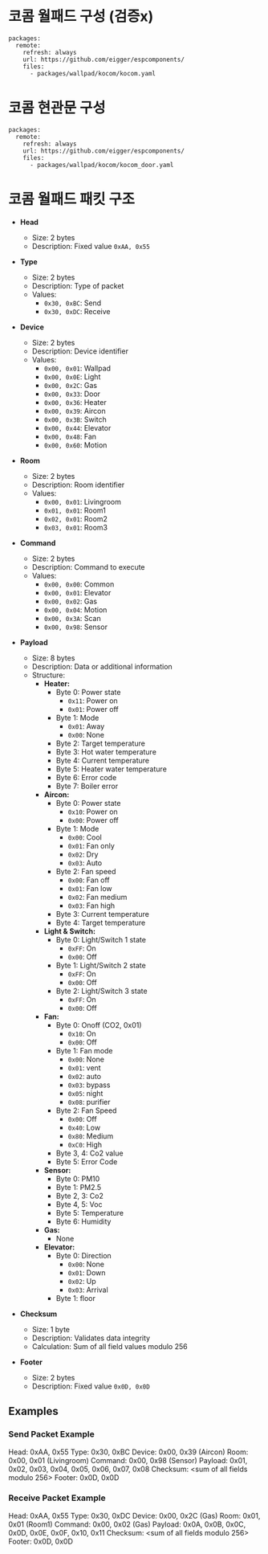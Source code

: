 # 코콤 월패드 구성 (검증x)
```
packages:
  remote:
    refresh: always
    url: https://github.com/eigger/espcomponents/
    files:
      - packages/wallpad/kocom/kocom.yaml
```

# 코콤 현관문 구성
```
packages:
  remote:
    refresh: always
    url: https://github.com/eigger/espcomponents/
    files:
      - packages/wallpad/kocom/kocom_door.yaml
```

# 코콤 월패드 패킷 구조

- **Head**
  - Size: 2 bytes
  - Description: Fixed value `0xAA, 0x55`

- **Type**
  - Size: 2 bytes
  - Description: Type of packet
  - Values:
    - `0x30, 0xBC`: Send
    - `0x30, 0xDC`: Receive

- **Device**
  - Size: 2 bytes
  - Description: Device identifier
  - Values:
    - `0x00, 0x01`: Wallpad
    - `0x00, 0x0E`: Light
    - `0x00, 0x2C`: Gas
    - `0x00, 0x33`: Door
    - `0x00, 0x36`: Heater
    - `0x00, 0x39`: Aircon
    - `0x00, 0x3B`: Switch
    - `0x00, 0x44`: Elevator
    - `0x00, 0x48`: Fan
    - `0x00, 0x60`: Motion

- **Room**
  - Size: 2 bytes
  - Description: Room identifier
  - Values:
    - `0x00, 0x01`: Livingroom
    - `0x01, 0x01`: Room1
    - `0x02, 0x01`: Room2
    - `0x03, 0x01`: Room3

- **Command**
  - Size: 2 bytes
  - Description: Command to execute
  - Values:
    - `0x00, 0x00`: Common
    - `0x00, 0x01`: Elevator
    - `0x00, 0x02`: Gas
    - `0x00, 0x04`: Motion
    - `0x00, 0x3A`: Scan
    - `0x00, 0x98`: Sensor

- **Payload**
  - Size: 8 bytes
  - Description: Data or additional information
  - Structure:
    - **Heater:**
      - Byte 0: Power state
        - `0x11`: Power on
        - `0x01`: Power off
      - Byte 1: Mode
        - `0x01`: Away
        - `0x00`: None
      - Byte 2: Target temperature
      - Byte 3: Hot water temperature
      - Byte 4: Current temperature
      - Byte 5: Heater water temperature
      - Byte 6: Error code
      - Byte 7: Boiler error
    - **Aircon:**
      - Byte 0: Power state
        - `0x10`: Power on
        - `0x00`: Power off
      - Byte 1: Mode
        - `0x00`: Cool
        - `0x01`: Fan only
        - `0x02`: Dry
        - `0x03`: Auto
      - Byte 2: Fan speed
        - `0x00`: Fan off
        - `0x01`: Fan low
        - `0x02`: Fan medium
        - `0x03`: Fan high
      - Byte 3: Current temperature
      - Byte 4: Target temperature
    - **Light & Switch:**
      - Byte 0: Light/Switch 1 state
        - `0xFF`: On
        - `0x00`: Off
      - Byte 1: Light/Switch 2 state
        - `0xFF`: On
        - `0x00`: Off
      - Byte 2: Light/Switch 3 state
        - `0xFF`: On
        - `0x00`: Off
    - **Fan:**
      - Byte 0: Onoff (CO2, 0x01)
        - `0x10`: On
        - `0x00`: Off
      - Byte 1: Fan mode
        - `0x00`: None
        - `0x01`: vent
        - `0x02`: auto
        - `0x03`: bypass
        - `0x05`: night
        - `0x08`: purifier
      - Byte 2: Fan Speed
        - `0x00`: Off
        - `0x40`: Low
        - `0x80`: Medium
        - `0xC0`: High
      - Byte 3, 4: Co2 value
      - Byte 5: Error Code
    - **Sensor:**
      - Byte 0: PM10
      - Byte 1: PM2.5
      - Byte 2, 3: Co2
      - Byte 4, 5: Voc
      - Byte 5: Temperature
      - Byte 6: Humidity
    - **Gas:**
      - None
    - **Elevator:**
      - Byte 0: Direction
        - `0x00`: None
        - `0x01`: Down
        - `0x02`: Up
        - `0x03`: Arrival
      - Byte 1: floor

- **Checksum**
  - Size: 1 byte
  - Description: Validates data integrity
  - Calculation: Sum of all field values modulo 256

- **Footer**
  - Size: 2 bytes
  - Description: Fixed value `0x0D, 0x0D`

## Examples

### Send Packet Example
Head: 0xAA, 0x55
Type: 0x30, 0xBC
Device: 0x00, 0x39 (Aircon)
Room: 0x00, 0x01 (Livingroom)
Command: 0x00, 0x98 (Sensor)
Payload: 0x01, 0x02, 0x03, 0x04, 0x05, 0x06, 0x07, 0x08
Checksum: <sum of all fields modulo 256>
Footer: 0x0D, 0x0D

### Receive Packet Example
Head: 0xAA, 0x55
Type: 0x30, 0xDC
Device: 0x00, 0x2C (Gas)
Room: 0x01, 0x01 (Room1)
Command: 0x00, 0x02 (Gas)
Payload: 0x0A, 0x0B, 0x0C, 0x0D, 0x0E, 0x0F, 0x10, 0x11
Checksum: <sum of all fields modulo 256>
Footer: 0x0D, 0x0D
